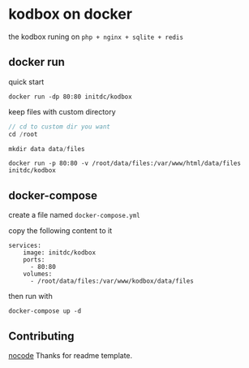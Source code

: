 # kodbox on docker

the kodbox runing on ```php + nginx + sqlite + redis```

## docker run

quick start

```
docker run -dp 80:80 initdc/kodbox
```

keep files with custom directory

```c
// cd to custom dir you want
cd /root

mkdir data data/files
```

```
docker run -p 80:80 -v /root/data/files:/var/www/html/data/files initdc/kodbox
```

## docker-compose
create a file named  ```docker-compose.yml```

copy the following content to it

```
services:
    image: initdc/kodbox
    ports:
      - 80:80
    volumes:
      - /root/data/files:/var/www/kodbox/data/files
```

then run with 

```
docker-compose up -d 
```

## Contributing

[nocode](https://github.com/kelseyhightower/nocode) Thanks for readme template.
